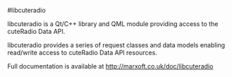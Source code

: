 #libcuteradio

libcuteradio is a Qt/C++ library and QML module providing access to the cuteRadio Data API.

libcuteradio provides a series of request classes and data models enabling read/write access to cuteRadio Data API resources. 
 
Full documentation is available at http://marxoft.co.uk/doc/libcuteradio
